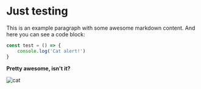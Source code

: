 # Just testing

This is an example paragraph with some awesome markdown content. And here you can see a code block:

```javascript
const test = () => {
    console.log('Cat alert!')
}
```

**Pretty awesome, isn't it?**

![cat](https://myanimals.com/fi/wp-content/uploads/2019/01/rotukissa.jpg)
